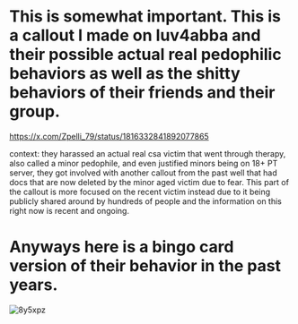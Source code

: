 # This is somewhat important. This is a callout I made on luv4abba and their possible actual real pedophilic behaviors as well as the shitty behaviors of their friends and their group.
https://x.com/Zpelli_79/status/1816332841892077865

context: they harassed an actual real csa victim that went through therapy, also called a minor pedophile, and even justified minors being on 18+ PT server, they got involved with another callout from the past well that had docs that are now deleted by the minor aged victim due to fear. This part of the callout is more focused on the recent victim instead due to it being publicly shared around by hundreds of people and the information on this right now is recent and ongoing.

# Anyways here is a bingo card version of their behavior in the past years.
![8y5xpz](https://github.com/user-attachments/assets/2b0ff34a-d4f8-4e45-96dc-9689d178911d)
